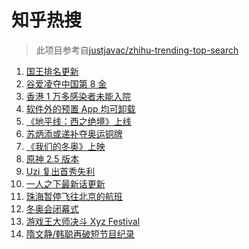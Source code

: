 # 知乎热搜

> 此项目参考自[justjavac/zhihu-trending-top-search](https://github.com/justjavac/zhihu-trending-top-search/blob/main/utils.ts)

<!-- BEGIN -->
  <!-- 最后更新时间:Sat Feb 19 2022 07:10:26 GMT+0000 (Coordinated Universal Time) -->
  1. [国王排名更新](https://www.zhihu.com/search?q=国王排名)
1. [谷爱凌夺中国第 8 金](https://www.zhihu.com/search?q=谷爱凌)
1. [香港 1 万多感染者未能入院](https://www.zhihu.com/search?q=香港疫情)
1. [软件外的预置 App 均可卸载](https://www.zhihu.com/search?q=预置App)
1. [《地平线：西之绝境》上线](https://www.zhihu.com/search?q=地平线西之绝境)
1. [苏炳添或递补夺奥运铜牌](https://www.zhihu.com/search?q=苏炳添)
1. [《我们的冬奥》上映](https://www.zhihu.com/search?q=我们的冬奥)
1. [原神 2.5 版本](https://www.zhihu.com/search?q=原神)
1. [Uzi 复出首秀失利](https://www.zhihu.com/search?q=Uzi)
1. [一人之下最新话更新](https://www.zhihu.com/search?q=一人之下)
1. [珠海暂停飞往北京的航班](https://www.zhihu.com/search?q=珠海疫情)
1. [冬奥会闭幕式](https://www.zhihu.com/search?q=冬奥会闭幕式)
1. [游戏王大师决斗 Xyz Festival](https://www.zhihu.com/search?q=游戏王)
1. [隋文静/韩聪再破短节目纪录](https://www.zhihu.com/search?q=隋文静/韩聪)
  <!-- END -->
